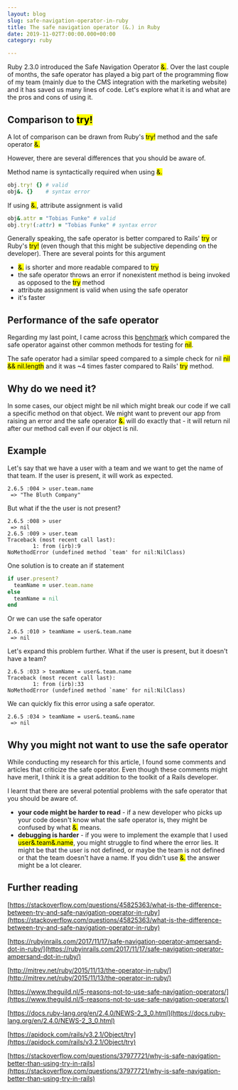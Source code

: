 ```yaml
---
layout: blog
slug: safe-navigation-operator-in-ruby
title: The safe navigation operator (&.) in Ruby 
date: 2019-11-02T7:00:00.000+00:00
category: ruby

---
```


Ruby 2.3.0 introduced the Safe Navigation Operator <mark>&.</mark>. Over the last couple of months, the safe operator has played a big part of the programming flow of my team (mainly due to the CMS integration with the marketing website) and it has saved us many lines of code. Let's explore what it is and what are the pros and cons of using it.

## Comparison to <mark>try!</mark>

A lot of comparison can be drawn from Ruby's <mark>try!</mark> method and the safe operator <mark>&.</mark>

However, there are several differences that you should be aware of.

Method name is syntactically required when using <mark>&.</mark>
```ruby
obj.try! {} # valid
obj&. {}    # syntax error
```

If using <mark>&.</mark>, attribute assignment is valid

```ruby
obj&.attr = "Tobias Funke" # valid
obj.try!(:attr) = "Tobias Funke" # syntax error
```

Generally speaking, the safe operator is better compared to Rails' <mark>try</mark> or Ruby's <mark>try!</mark> (even though that this might be subjective depending on the developer). There are several points for this argument

<ul>
  <li><mark>&.</mark> is shorter and more readable compared to <mark>try</mark></li>
  <li>the safe operator throws an error if nonexistent method is being invoked as opposed to the <mark>try</mark> method</li>
  <li>attribute assignment is valid when using the safe operator</li>
  <li>it's faster</li>
</ul>

## Performance of the safe operator

Regarding my last point, I came across this <a href="https://gist.github.com/hopsoft/ae361319c54bbcb4f8e2" target="_blank">benchmark</a> which compared the safe operator against other common methods for testing for <mark>nil</mark>.

The safe operator had a similar speed compared to a simple check for nil <mark>nil && nil.length</mark> and it was ~4 times faster compared to Rails' <mark>try</mark> method.

## Why do we need it?

In some cases, our object might be nil which might break our code if we call a specific method on that object. We might want to prevent our app from raising an error and the safe operator <mark>&.</mark> will do exactly that - it will return nil after our method call even if our object is nil.

## Example

Let's say that we have a user with a team and we want to get the name of that team. If the user is present, it will work as expected.

```console
2.6.5 :004 > user.team.name
 => "The Bluth Company"
```

But what if the the user is not present?

```console
2.6.5 :008 > user
 => nil 
2.6.5 :009 > user.team
Traceback (most recent call last):
        1: from (irb):9
NoMethodError (undefined method `team' for nil:NilClass)
```

One solution is to create an if statement

```ruby
if user.present?
  teamName = user.team.name
else
  teamName = nil
end
```

Or we can use the safe operator

```terminal
2.6.5 :010 > teamName = user&.team.name
 => nil 
```

Let's expand this problem further. What if the user is present, but it doesn't have a team?

```terminal
2.6.5 :033 > teamName = user&.team.name
Traceback (most recent call last):
        1: from (irb):33
NoMethodError (undefined method `name' for nil:NilClass)
```

We can quickly fix this error using a safe operator.

```terminal
2.6.5 :034 > teamName = user&.team&.name
 => nil 
```

## Why you might not want to use the safe operator

While conducting my research for this article, I found some comments and articles that criticize the safe operator. Even though these comments might have merit, I think it is a great addition to the toolkit of a Rails developer.

I learnt that there are several potential problems with the safe operator that you should be aware of.

<ul>
  <li><b>your code might be harder to read</b> - if a new developer who picks up your code doesn't know what the safe operator is, they might be confused by what <mark>&.</mark> means.</li>
  <li><b>debugging is harder</b> - if you were to implement the example that I used <mark>user&.team&.name</mark>, you might struggle to find where the error lies. It might be that the user is not defined, or maybe the team is not defined or that the team doesn't have a name. If you didn't use <mark>&.</mark> the answer might be a lot clearer.</li>
</ul>

## Further reading

[https://stackoverflow.com/questions/45825363/what-is-the-difference-between-try-and-safe-navigation-operator-in-ruby](https://stackoverflow.com/questions/45825363/what-is-the-difference-between-try-and-safe-navigation-operator-in-ruby)

[https://rubyinrails.com/2017/11/17/safe-navigation-operator-ampersand-dot-in-ruby/](https://rubyinrails.com/2017/11/17/safe-navigation-operator-ampersand-dot-in-ruby/)

[http://mitrev.net/ruby/2015/11/13/the-operator-in-ruby/](http://mitrev.net/ruby/2015/11/13/the-operator-in-ruby/)

[https://www.theguild.nl/5-reasons-not-to-use-safe-navigation-operators/](https://www.theguild.nl/5-reasons-not-to-use-safe-navigation-operators/)

[https://docs.ruby-lang.org/en/2.4.0/NEWS-2_3_0.html](https://docs.ruby-lang.org/en/2.4.0/NEWS-2_3_0.html)

[https://apidock.com/rails/v3.2.1/Object/try](https://apidock.com/rails/v3.2.1/Object/try)

[https://stackoverflow.com/questions/37977721/why-is-safe-navigation-better-than-using-try-in-rails](https://stackoverflow.com/questions/37977721/why-is-safe-navigation-better-than-using-try-in-rails)